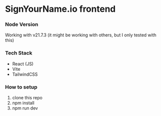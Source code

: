 # SignYourName.io frontend

### Node Version
Working with v21.7.3 (it might be working with others, but I only tested with this)

### Tech Stack
- React (JS)
- Vite
- TailwindCSS

### How to setup
1. clone this repo
2. npm install
3. npm run dev
